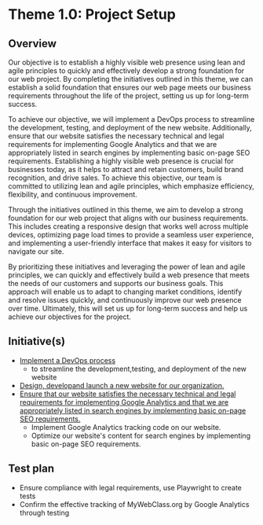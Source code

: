 # Theme 1.0: Project Setup

## Overview

Our objective is to establish a highly visible web presence using lean and agile
principles to quickly and effectively develop a strong foundation for our web
project. By completing the initiatives outlined in this theme, we can establish
a solid foundation that ensures our web page meets our business requirements
throughout the life of the project, setting us up for long-term success.

To achieve our objective, we will implement a DevOps process to streamline the development,
testing, and deployment of the new website. Additionally, ensure that our website satisfies the necessary technical and legal requirements for implementing Google Analytics and that we are appropriately listed in search engines by implementing basic on-page SEO requirements. Establishing a highly visible web presence is crucial for businesses today, as it helps to attract and retain customers, build brand recognition, and drive sales. To achieve this objective, our team is committed to utilizing lean and agile principles, which emphasize efficiency, flexibility, and continuous improvement.

Through the initiatives outlined in this theme, we aim to develop a strong foundation for our web project that aligns with our business requirements. This includes creating a responsive design that works well across multiple devices, optimizing page load times to provide a seamless user experience, and implementing a user-friendly interface that makes it easy for visitors to navigate our site.

By prioritizing these initiatives and leveraging the power of lean and agile principles, we can quickly and effectively build a web presence that meets the needs of our customers and supports our business goals. This approach will enable us to adapt to changing market conditions, identify and resolve issues quickly, and continuously improve our web presence over time. Ultimately, this will set us up for long-term success and help us achieve our objectives for the project.

## Initiative(s)

- [Implement a DevOps process](initiatives/initiative1.md)
  - to streamline the development,testing, and deployment of the new website
- [Design, developand launch a new website for our organization.](initiatives/initiative2.md)
- [Ensure that our website satisfies the necessary technical and legal requirements for implementing Google Analytics and that we are appropriately listed in search engines by implementing basic on-page SEO requirements.](initiatives/initiative3.md)
  - Implement Google Analytics tracking code on our website.
  - Optimize our website's content for search engines by implementing basic on-page SEO requirements.

## Test plan

- Ensure compliance with legal requirements, use Playwright to create tests
- Confirm the effective tracking of MyWebClass.org by Google Analytics through testing

<!---
The project scope has not been completed according to the initiatives you have listed. [Fixed]
-->
